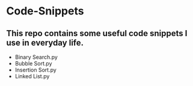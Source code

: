 # Code-Snippets
## This repo contains some useful code snippets I use in everyday life.

- Binary Search.py
- Bubble Sort.py
- Insertion Sort.py
- Linked List.py
